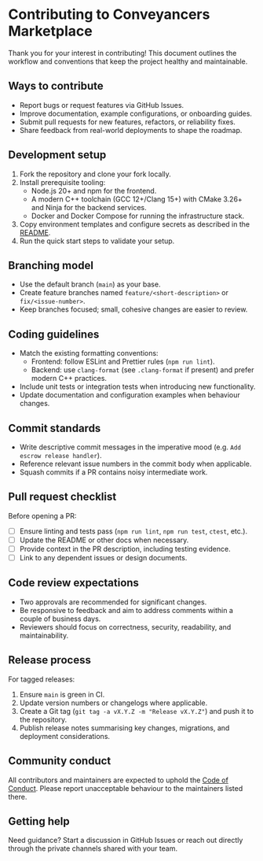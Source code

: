 # Contributing to Conveyancers Marketplace

Thank you for your interest in contributing! This document outlines the workflow and conventions that keep the project healthy and maintainable.

## Ways to contribute

- Report bugs or request features via GitHub Issues.
- Improve documentation, example configurations, or onboarding guides.
- Submit pull requests for new features, refactors, or reliability fixes.
- Share feedback from real-world deployments to shape the roadmap.

## Development setup

1. Fork the repository and clone your fork locally.
2. Install prerequisite tooling:
   - Node.js 20+ and npm for the frontend.
   - A modern C++ toolchain (GCC 12+/Clang 15+) with CMake 3.26+ and Ninja for the backend services.
   - Docker and Docker Compose for running the infrastructure stack.
3. Copy environment templates and configure secrets as described in the [README](README.md#environment-configuration).
4. Run the quick start steps to validate your setup.

## Branching model

- Use the default branch (`main`) as your base.
- Create feature branches named `feature/<short-description>` or `fix/<issue-number>`.
- Keep branches focused; small, cohesive changes are easier to review.

## Coding guidelines

- Match the existing formatting conventions:
  - Frontend: follow ESLint and Prettier rules (`npm run lint`).
  - Backend: use `clang-format` (see `.clang-format` if present) and prefer modern C++ practices.
- Include unit tests or integration tests when introducing new functionality.
- Update documentation and configuration examples when behaviour changes.

## Commit standards

- Write descriptive commit messages in the imperative mood (e.g. `Add escrow release handler`).
- Reference relevant issue numbers in the commit body when applicable.
- Squash commits if a PR contains noisy intermediate work.

## Pull request checklist

Before opening a PR:

- [ ] Ensure linting and tests pass (`npm run lint`, `npm run test`, `ctest`, etc.).
- [ ] Update the README or other docs when necessary.
- [ ] Provide context in the PR description, including testing evidence.
- [ ] Link to any dependent issues or design documents.

## Code review expectations

- Two approvals are recommended for significant changes.
- Be responsive to feedback and aim to address comments within a couple of business days.
- Reviewers should focus on correctness, security, readability, and maintainability.

## Release process

For tagged releases:

1. Ensure `main` is green in CI.
2. Update version numbers or changelogs where applicable.
3. Create a Git tag (`git tag -a vX.Y.Z -m "Release vX.Y.Z"`) and push it to the repository.
4. Publish release notes summarising key changes, migrations, and deployment considerations.

## Community conduct

All contributors and maintainers are expected to uphold the [Code of Conduct](CODE_OF_CONDUCT.md). Please report unacceptable behaviour to the maintainers listed there.

## Getting help

Need guidance? Start a discussion in GitHub Issues or reach out directly through the private channels shared with your team.
